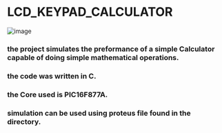 # LCD_KEYPAD_CALCULATOR

![image](https://user-images.githubusercontent.com/63298005/172265864-c6567183-4dc5-4f84-b7ca-0968d7597015.png)

### the project simulates the preformance of a simple Calculator capable of doing simple mathematical operations.
### the code was written in C.
### the Core used is PIC16F877A.
### simulation can be used using proteus file found in the directory.
